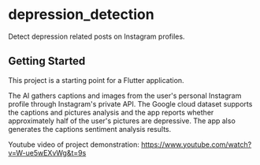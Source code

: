 # depression_detection
Detect depression related posts on Instagram profiles.

## Getting Started

This project is a starting point for a Flutter application.

The AI gathers captions and images from the user's personal Instagram profile through Instagram's private API. The Google cloud dataset supports the captions and pictures analysis and the app reports whether approximately half of the user's pictures are depressive. The app also generates the captions sentiment analysis results.

Youtube video of project demonstration: https://www.youtube.com/watch?v=W-ue5wEXvWg&t=9s 
